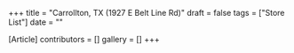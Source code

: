 +++
title = "Carrollton, TX (1927 E Belt Line Rd)"
draft = false
tags = ["Store List"]
date = ""

[Article]
contributors = []
gallery = []
+++